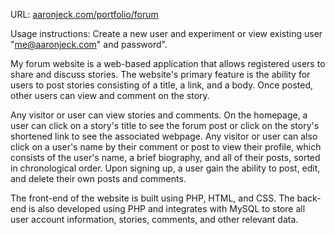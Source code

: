 URL: [aaronjeck.com/portfolio/forum](https://aaronjeck.com/portfolio/forum)

Usage instructions: Create a new user and experiment or view existing user "me@aaronjeck.com" and password".

My forum website is a web-based application that allows registered users to share and discuss stories. The website's primary feature is the ability for users to post stories consisting of a title, a link, and a body. Once posted, other users can view and comment on the story.

Any visitor or user can view stories and comments. On the homepage, a user can click on a story's title to see the forum post or click on the story's shortened link to see the associated webpage. Any visitor or user can also click on a user's name by their comment or post to view their profile, which consists of the user's name, a brief biography, and all of their posts, sorted in chronological order. Upon signing up, a user gain the ability to post, edit, and delete their own posts and comments.

The front-end of the website is built using PHP, HTML, and CSS. The back-end is also developed using PHP and integrates with MySQL to store all user account information, stories, comments, and other relevant data. 
